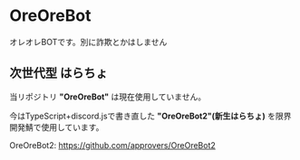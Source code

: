 # OreOreBot
オレオレBOTです。別に詐欺とかはしません

## 次世代型 はらちょ

当リポジトリ **"OreOreBot"** は現在使用していません。

今はTypeScript+discord.jsで書き直した **"OreOreBot2"(新生はらちょ)** を限界開発鯖で使用しています。

OreOreBot2: https://github.com/approvers/OreOreBot2
